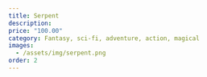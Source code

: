 ```yaml
---
title: Serpent
description:
price: "100.00"
category: Fantasy, sci-fi, adventure, action, magical
images: 
  - /assets/img/serpent.png
order: 2
---
```

